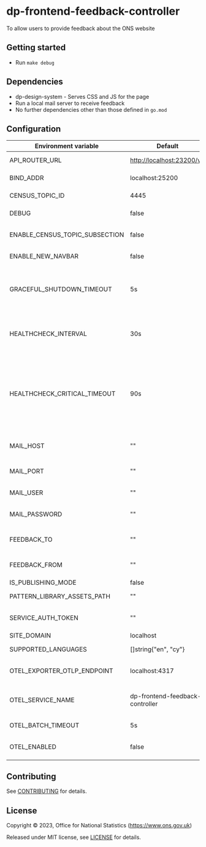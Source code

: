 # dp-frontend-feedback-controller

To allow users to provide feedback about the ONS website

## Getting started

- Run `make debug`

## Dependencies

- dp-design-system - Serves CSS and JS for the page
- Run a local mail server to receive feedback 
- No further dependencies other than those defined in `go.mod`

## Configuration

| Environment variable           | Default                         | Description                                                                                                        |
| ------------------------------ | ------------------------------- | ------------------------------------------------------------------------------------------------------------------ |
| API_ROUTER_URL                 | <http://localhost:23200/v1>     | The URL of the [dp-api-router](https://github.com/ONSdigital/dp-api-router)                                        |
| BIND_ADDR                      | localhost:25200                 | The host and port to bind to                                                                                       |
| CENSUS_TOPIC_ID                | 4445                            | The census topic id                                                                                                |
| DEBUG                          | false                           | Enable debug mode                                                                                                  |
| ENABLE_CENSUS_TOPIC_SUBSECTION | false                           | Enable census topic subsection                                                                                     |
| ENABLE_NEW_NAVBAR              | false                           | Enable new navigation bar                                                                                          |
| GRACEFUL_SHUTDOWN_TIMEOUT      | 5s                              | The graceful shutdown timeout in seconds (`time.Duration` format)                                                  |
| HEALTHCHECK_INTERVAL           | 30s                             | Time between self-healthchecks (`time.Duration` format)                                                            |
| HEALTHCHECK_CRITICAL_TIMEOUT   | 90s                             | Time to wait until an unhealthy dependent propagates its state to make this app unhealthy (`time.Duration` format) |
| MAIL_HOST                      | ""                              | The host for the mail server.                                                                                      |
| MAIL_PORT                      | ""                              | The port for the mail server.                                                                                      |
| MAIL_USER                      | ""                              | A user on the mail server.                                                                                         |
| MAIL_PASSWORD                  | ""                              | The password for the mail server user.                                                                             |
| FEEDBACK_TO                    | ""                              | Receiver email address for feedback.                                                                               |
| FEEDBACK_FROM                  | ""                              | Sender email address for feedback.                                                                                 |
| IS_PUBLISHING_MODE             | false                           |                                                                                                                    |
| PATTERN_LIBRARY_ASSETS_PATH    | ""                              | Pattern library location                                                                                           |
| SERVICE_AUTH_TOKEN             | ""                              | Service authorisation token                                                                                        |
| SITE_DOMAIN                    | localhost                       |                                                                                                                    |
| SUPPORTED_LANGUAGES            | []string{"en", "cy"}            | Supported languages                                                                                                |
| OTEL_EXPORTER_OTLP_ENDPOINT    | localhost:4317                  | Endpoint for OpenTelemetry service                                                                                 |
| OTEL_SERVICE_NAME              | dp-frontend-feedback-controller | Label of service for OpenTelemetry service                                                                         |
| OTEL_BATCH_TIMEOUT             | 5s                              | Timeout for OpenTelemetry                                                                                          |
| OTEL_ENABLED                   | false                           | Feature flag to enable OpenTelemetry

## Contributing

See [CONTRIBUTING](CONTRIBUTING.md) for details.

## License

Copyright © 2023, Office for National Statistics (<https://www.ons.gov.uk>)

Released under MIT license, see [LICENSE](LICENSE.md) for details.
